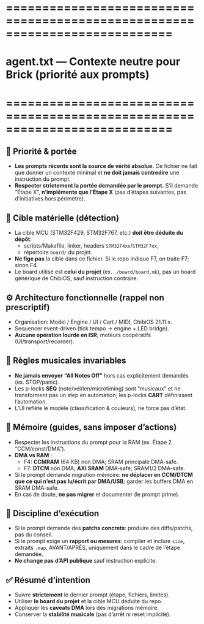 # ===========================================================================
# agent.txt — Contexte neutre pour Brick (priorité aux prompts)
# ===========================================================================

## 🔑 Priorité & portée
- **Les prompts récents sont la source de vérité absolue.** Ce fichier ne fait que
  donner un contexte minimal et **ne doit jamais contredire** une instruction du prompt.
- **Respecter strictement la portée demandée par le prompt.** S’il demande “Étape X”,
  **n’implémente que l’Étape X** (pas d’étapes suivantes, pas d’initiatives hors périmètre).

## 🧭 Cible matérielle (détection)
- La cible MCU (STM32F429, STM32F767, etc.) **doit être déduite du dépôt**:
  - scripts/Makefile, linker, headers `STM32F4xx`/`STM32F7xx`,
  - répertoire `board/` du projet.
- **Ne fige pas** la cible dans ce fichier. Si le repo indique F7, on traite F7; sinon F4.
- Le board utilisé est **celui du projet** (ex. `./board/board.mk`), pas un board générique
  de ChibiOS, sauf instruction contraire.

## ⚙️ Architecture fonctionnelle (rappel non prescriptif)
- Organisation: Model / Engine / UI / Cart / MIDI, ChibiOS 21.11.x.
- Sequencer event-driven (tick tempo → engine + LED bridge).
- **Aucune opération lourde en ISR**; moteurs coopératifs (UI/transport/recorder).

## 🎼 Règles musicales invariables
- **Ne jamais envoyer “All Notes Off”** hors cas explicitement demandés (ex. STOP/panic).
- Les p-locks **SEQ** (note/vel/len/microtiming) sont “musicaux” et ne transforment pas
  un step en automation; les p-locks **CART** définissent l’automation.
- L’UI reflète le modèle (classification & couleurs), ne force pas d’état.

## 💾 Mémoire (guides, sans imposer d’actions)
- Respecter les instructions du prompt pour la RAM (ex. Étape 2 “CCM/const/DMA”).
- **DMA vs RAM** :
  - F4: **CCMRAM** (64 KB) non DMA; SRAM principale DMA-safe.
  - F7: **DTCM** non DMA; **AXI SRAM** DMA-safe; SRAM1/2 DMA-safe.
- Si le prompt demande migration mémoire: **ne déplacer en CCM/DTCM que ce qui n’est pas
  lu/écrit par DMA/USB**; garder les buffers DMA en SRAM DMA-safe.
- En cas de doute, **ne pas migrer** et documenter (le prompt prime).

## 🧪 Discipline d’exécution
- Si le prompt demande des **patchs concrets**: produire des diffs/patchs, pas du conseil.
- Si le prompt exige un **rapport ou mesures**: compiler et inclure `size`, extraits `.map`,
  AVANT/APRÈS, uniquement dans le cadre de l’étape demandée.
- **Ne change pas d’API publique** sauf instruction explicite.

## ✅ Résumé d’intention
- Suivre **strictement** le dernier prompt (étape, fichiers, limites).
- Utiliser **le board du projet** et la cible MCU déduite du repo.
- Appliquer les **caveats DMA** lors des migrations mémoire.
- Conserver la **stabilité musicale** (pas d’arrêt ni reset implicite).
